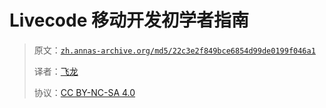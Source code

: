 # Livecode 移动开发初学者指南

> 原文：[`zh.annas-archive.org/md5/22c3e2f849bce6854d99de0199f046a1`](https://zh.annas-archive.org/md5/22c3e2f849bce6854d99de0199f046a1)
> 
> 译者：[飞龙](https://github.com/wizardforcel)
> 
> 协议：[CC BY-NC-SA 4.0](http://creativecommons.org/licenses/by-nc-sa/4.0/)